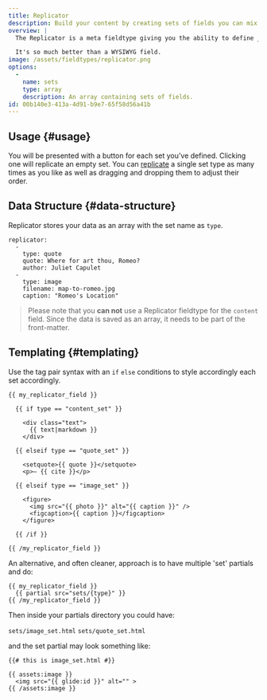 ```yaml
---
title: Replicator
description: Build your content by creating sets of fields you can mix and match on the fly.
overview: |
  The Replicator is a meta fieldtype giving you the ability to define _sets_ of fields that you can dynamically piece together in whatever order and arrangement you imagine. You can build long-form articles like [Medium.com](http://medium.com) and take advantage of the extra markup control.

  It's so much better than a WYSIWYG field.
image: /assets/fieldtypes/replicator.png
options:
  -
    name: sets
    type: array
    description: An array containing sets of fields.
id: 00b140e3-413a-4d91-b9e7-65f58d56a41b
---
```

## Usage {#usage}

You will be presented with a button for each set you’ve defined. Clicking one will replicate an empty set. You can [replicate](https://www.youtube.com/watch?v=qD4EVXkfe0w) a single set type as many times as you like as well as dragging and dropping them to adjust their order.

## Data Structure {#data-structure}

Replicator stores your data as an array with the set name as `type`.

```.language-yaml
replicator:
  -
    type: quote
    quote: Where for art thou, Romeo?
    author: Juliet Capulet
  -
    type: image
    filename: map-to-romeo.jpg
    caption: "Romeo's Location"
```

> Please note that you **can not** use a Replicator fieldtype for the `content` field. Since the data is saved as an array,
it needs to be part of the front-matter.

## Templating {#templating}

Use the tag pair syntax with an `if` `else` conditions to style accordingly each set accordingly.

```
{{ my_replicator_field }}

  {{ if type == "content_set" }}

    <div class="text">
      {{ text|markdown }}
    </div>

  {{ elseif type == "quote_set" }}

    <setquote>{{ quote }}</setquote>
    <p>— {{ cite }}</p>

  {{ elseif type == "image_set" }}

    <figure>
      <img src="{{ photo }}" alt="{{ caption }}" />
      <figcaption>{{ caption }}</figcaption>
    </figure>

  {{ /if }}

{{ /my_replicator_field }}

```
An alternative, and often cleaner, approach is to have multiple 'set' partials and do:

```
{{ my_replicator_field }}
  {{ partial src="sets/{type}" }}
{{ /my_replicator_field }}
```
Then inside your partials directory you could have:

`sets/image_set.html`
`sets/quote_set.html`

and the set partial may look something like:

```
{{# this is image_set.html #}}

{{ assets:image }}
  <img src="{{ glide:id }}" alt="" >
{{ /assets:image }}
```

